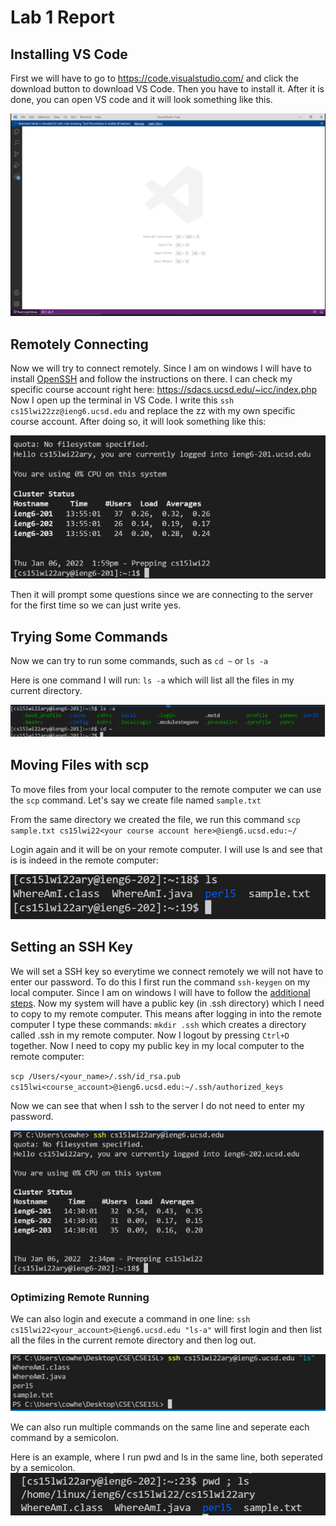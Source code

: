 # Lab 1 Report
## Installing VS Code
First we will have to go to https://code.visualstudio.com/ and click the download button to download VS Code. Then you have to install it. After it is done, you can open VS code and it will look something like this.

![Image](VSCode.png)

## Remotely Connecting
Now we will try to connect remotely. Since I am on windows I will have to install [OpenSSH](https://docs.microsoft.com/en-us/windows-server/administration/openssh/openssh_install_firstuse) and follow the instructions on there. I can check my specific course account right here: https://sdacs.ucsd.edu/~icc/index.php
Now I open up the terminal in VS Code. I write this `ssh cs15lwi22zz@ieng6.ucsd.edu` and replace the zz with my own specific course account. After doing so, it will look something like this: 

![Image](RemotelyConnecting.png) 

Then it will prompt some questions since we are connecting to the server for the first time so we can just write yes.

## Trying Some Commands

Now we can try to run some commands, such as `cd ~` or `ls -a` 

Here is one command I will run: `ls -a` which will list all the files in my current directory.

![Image](RunningCommands.png)

## Moving Files with scp
To move files from your local computer to the remote computer we can use the `scp` command. Let's say we create file named `sample.txt`

From the same directory we created the file, we run this command `scp sample.txt cs15lwi22<your course account here>@ieng6.ucsd.edu:~/`

Login again and it will be on your remote computer. I will use ls and see that is is indeed in the remote computer:

![Image](LsCommand.PNG)


## Setting an SSH Key
We will set a SSH key so everytime we connect remotely we will not have to enter our password. To do this I first run the command `ssh-keygen` on my local computer. Since I am on windows I will have to follow the [additional steps](https://docs.microsoft.com/en-us/windows-server/administration/openssh/openssh_keymanagement#user-key-generation). Now my system will have a public key (in .ssh directory) which I need to copy to my remote computer. This means after logging in into the remote computer I type these commands: 
`mkdir .ssh` which creates a directory called .ssh in my remote computer.
Now I logout by pressing `Ctrl+D` together.
Now I need to copy my public key in my local computer to the remote computer: 

`scp /Users/<your_name>/.ssh/id_rsa.pub cs15lwi<course_account>@ieng6.ucsd.edu:~/.ssh/authorized_keys`

Now we can see that when I ssh to the server I do not need to enter my password.

![Image](SSH.png)

### Optimizing Remote Running

We can also login and execute a command in one line: `ssh cs15lwi22<your_account>@ieng6.ucsd.edu "ls-a"` will first login and then list all the files in the current remote directory and then log out.  

![Image](RemoteOptimize.PNG)


We can also run multiple commands on the same line and seperate each command by a semicolon.

Here is an example, where I run pwd and ls in the same line, both seperated by a semicolon.
![Image](MultipleLine.PNG)